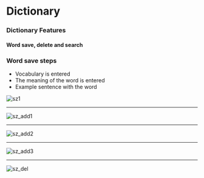 # Dictionary
### Dictionary Features
#### Word save, delete and search
### Word save steps
* Vocabulary is entered
* The meaning of the word is entered
* Example sentence with the word

![sz1](https://github.com/onuryksln/Python-projeler/assets/51237732/05e425da-d8ee-4b96-a817-a9dcf8605a4b)
***
![sz_add1](https://github.com/onuryksln/Python-projeler/assets/51237732/c55ba6a1-6d16-483c-803b-9c30158a474f)
***
![sz_add2](https://github.com/onuryksln/Python-projeler/assets/51237732/3107e25d-0fb5-44ed-9013-8b531b05f106)
***
![sz_add3](https://github.com/onuryksln/Python-projeler/assets/51237732/e32fb010-1d66-4b36-84ec-9a7677806f39)
***
![sz_del](https://github.com/onuryksln/Python-projeler/assets/51237732/70ae9a1f-53ae-4fa0-adb1-e39d751fc222)
